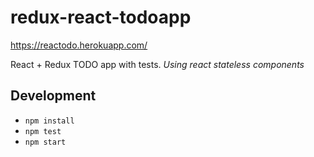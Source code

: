 # redux-react-todoapp

https://reactodo.herokuapp.com/

React + Redux TODO app with tests. *Using react stateless components*

## Development

- `npm install`
- `npm test`
- `npm start`


